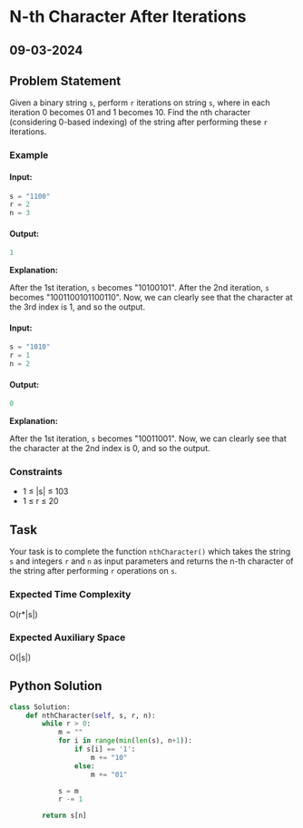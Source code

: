 # N-th Character After Iterations

## 09-03-2024

## Problem Statement

Given a binary string `s`, perform `r` iterations on string `s`, where in each iteration 0 becomes 01 and 1 becomes 10. Find the nth character (considering 0-based indexing) of the string after performing these `r` iterations.

### Example

#### Input:

```python
s = "1100"
r = 2
n = 3
```

#### Output:

```python
1
```

**Explanation:**

After the 1st iteration, `s` becomes "10100101".
After the 2nd iteration, `s` becomes "1001100101100110".
Now, we can clearly see that the character at the 3rd index is 1, and so the output.

#### Input:

```python
s = "1010"
r = 1
n = 2
```

#### Output:

```python
0
```

**Explanation:**

After the 1st iteration, `s` becomes "10011001".
Now, we can clearly see that the character at the 2nd index is 0, and so the output.

### Constraints

- 1 ≤ |s| ≤ 103
- 1 ≤ r ≤ 20

## Task

Your task is to complete the function `nthCharacter()` which takes the string `s` and integers `r` and `n` as input parameters and returns the n-th character of the string after performing `r` operations on `s`.

### Expected Time Complexity

O(r\*|s|)

### Expected Auxiliary Space

O(|s|)

## Python Solution

```python
class Solution:
    def nthCharacter(self, s, r, n):
        while r > 0:
            m = ""
            for i in range(min(len(s), n+1)):
                if s[i] == '1':
                    m += "10"
                else:
                    m += "01"

            s = m
            r -= 1

        return s[n]
```
